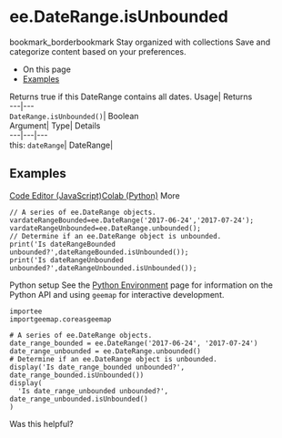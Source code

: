  
#  ee.DateRange.isUnbounded 
bookmark_borderbookmark Stay organized with collections  Save and categorize content based on your preferences.
  * On this page
  * [Examples](https://developers.google.com/earth-engine/apidocs/ee-daterange-isunbounded#examples)


Returns true if this DateRange contains all dates. 
Usage| Returns  
---|---  
`DateRange.isUnbounded()`| Boolean  
Argument| Type| Details  
---|---|---  
this: `dateRange`| DateRange|   
## Examples
[Code Editor (JavaScript)](https://developers.google.com/earth-engine/apidocs/ee-daterange-isunbounded#code-editor-javascript-sample)[Colab (Python)](https://developers.google.com/earth-engine/apidocs/ee-daterange-isunbounded#colab-python-sample) More
```
// A series of ee.DateRange objects.
vardateRangeBounded=ee.DateRange('2017-06-24','2017-07-24');
vardateRangeUnbounded=ee.DateRange.unbounded();
// Determine if an ee.DateRange object is unbounded.
print('Is dateRangeBounded unbounded?',dateRangeBounded.isUnbounded());
print('Is dateRangeUnbounded unbounded?',dateRangeUnbounded.isUnbounded());
```
Python setup
See the [ Python Environment](https://developers.google.com/earth-engine/guides/python_install) page for information on the Python API and using `geemap` for interactive development.
```
importee
importgeemap.coreasgeemap
```
```
# A series of ee.DateRange objects.
date_range_bounded = ee.DateRange('2017-06-24', '2017-07-24')
date_range_unbounded = ee.DateRange.unbounded()
# Determine if an ee.DateRange object is unbounded.
display('Is date_range_bounded unbounded?', date_range_bounded.isUnbounded())
display(
  'Is date_range_unbounded unbounded?', date_range_unbounded.isUnbounded()
)
```

Was this helpful?
